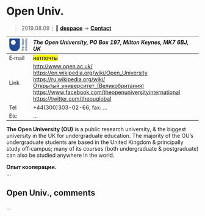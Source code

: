 # Open Univ.
> 2019.08.09 ┊ **🚀 [despace](index.md)** → **[Contact](contact.md)**

|[![](f/contact/o/open_univ_logo1_thumb.jpg)](f/contact/o/open_univ_logo1.png)|*The Open University, PO Box 197, Milton Keynes, MK7 6BJ, UK*|
|:--|:--|
|E‑mail| <mark>нетпочты</mark> |
|Link| <http://www.open.ac.uk/><br> <https://en.wikipedia.org/wiki/Open_University><br> <https://ru.wikipedia.org/wiki/Открытый_университет_(Великобритания)><br> <https://www.facebook.com/theopenuniversityinternational><br> <https://twitter.com/theouglobal> |
|Tel| +44(300)303-02-66, fax: … |
|Etc| … |

**The Open University (OU)** is a public research university, & the biggest university in the UK for undergraduate education. The majority of the OU’s undergraduate students are based in the United Kingdom & principally study off‑campus; many of its courses (both undergraduate & postgraduate) can also be studied anywhere in the world.

**Опыт кооперации.**  
…


<p style="page-break-after:always"> </p>

## Open Univ., comments

…

